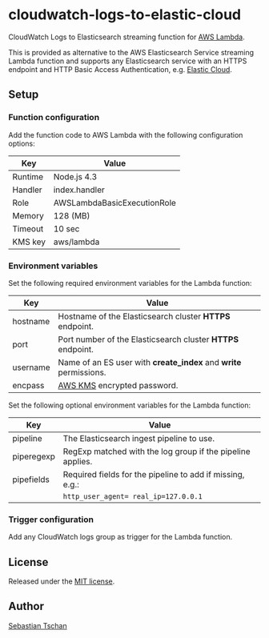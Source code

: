 # cloudwatch-logs-to-elastic-cloud
CloudWatch Logs to Elasticsearch streaming function for
[AWS Lambda](https://console.aws.amazon.com/lambda).

This is provided as alternative to the AWS Elasticsearch Service streaming
Lambda function and supports any Elasticsearch service with an
HTTPS endpoint and HTTP Basic Access Authentication, e.g.
[Elastic Cloud](https://cloud.elastic.co).

## Setup

### Function configuration
Add the function code to AWS Lambda with the following configuration options:  

Key     | Value
--------|--------------
Runtime | Node.js 4.3
Handler | index.handler
Role    | AWSLambdaBasicExecutionRole
Memory  | 128 (MB)
Timeout | 10 sec
KMS key | aws/lambda

### Environment variables
Set the following required environment variables for the Lambda function:

Key      | Value
---------|--------------
hostname | Hostname of the Elasticsearch cluster **HTTPS** endpoint.
port     | Port number of the Elasticsearch cluster **HTTPS** endpoint.
username | Name of an ES user with **create_index** and **write** permissions.
encpass  | [AWS KMS](https://aws.amazon.com/kms/) encrypted password.

Set the following optional environment variables for the Lambda function:

Key        | Value
-----------|--------------
pipeline   | The Elasticsearch ingest pipeline to use.
piperegexp | RegExp matched with the log group if the pipeline applies.
pipefields | Required fields for the pipeline to add if missing, e.g.:
           | `http_user_agent= real_ip=127.0.0.1`

### Trigger configuration
Add any CloudWatch logs group as trigger for the Lambda function.

## License
Released under the [MIT license](https://opensource.org/licenses/MIT).

## Author
[Sebastian Tschan](https://blueimp.net/)
